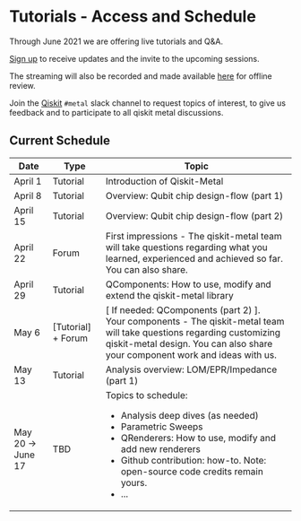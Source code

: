 # Tutorials - Access and Schedule

Through June 2021 we are offering live tutorials and Q&A.

[Sign up](https://airtable.com/shrxQEgKqZCf319F3) to receive updates and the invite to the upcoming sessions.

The streaming will also be recorded and made available [here](https://www.youtube.com/playlist?list=PLOFEBzvs-VvqHl5ZqVmhB_FcSqmLufsjb) for offline review.

Join the [Qiskit](https://ibm.co/joinqiskitslack) `#metal` slack channel to request topics of interest, to give us feedback and to participate to all qiskit metal discussions.

## Current Schedule
| Date | Type | Topic | 
| -------------------- | -------------------- | ------------------------------------ |
| April 1 | Tutorial | Introduction of Qiskit-Metal |
| April 8 | Tutorial | Overview: Qubit chip design-flow (part 1) |
| April 15 | Tutorial | Overview: Qubit chip design-flow (part 2) |
| April 22 | Forum | First impressions - The qiskit-metal team will take questions regarding what you learned, experienced and achieved so far. You can also share. |
| April 29 | Tutorial | QComponents: How to use, modify and extend the qiskit-metal library |
| May 6 | [Tutorial] + Forum | [ If needed: QComponents (part 2) ].<br>Your components - The qiskit-metal team will take questions regarding customizing qiskit-metal design. You can also share your component work and ideas with us. |
| May 13 | Tutorial | Analysis overview: LOM/EPR/Impedance (part 1) |
| May 20 &rightarrow; June 17 | TBD | Topics to schedule:<ul><li>Analysis deep dives (as needed)</li><li>Parametric Sweeps</li><li>QRenderers: How to use, modify and add new renderers</li><li>Github contribution: how-to. Note: open-source code credits remain yours.</li><li>...</li></ul> |
